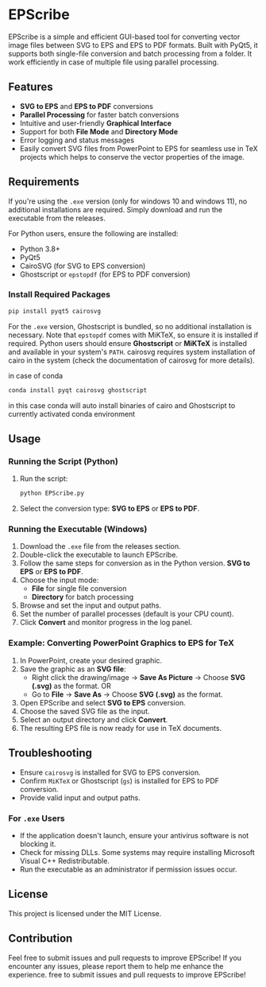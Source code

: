 # EPScribe

EPScribe is a simple and efficient GUI-based tool for converting vector image files between SVG to EPS and EPS to PDF formats. Built with PyQt5, it supports both single-file conversion and batch processing from a folder. It work efficiently in case of multiple file using parallel processing.
## Features

* **SVG to EPS** and **EPS to PDF** conversions
* **Parallel Processing** for faster batch conversions
* Intuitive and user-friendly **Graphical Interface**
* Support for both **File Mode** and **Directory Mode**
* Error logging and status messages
* Easily convert SVG files from PowerPoint to EPS for seamless use in TeX projects which helps to conserve the vector properties of the image.

## Requirements

If you're using the `.exe` version (only for windows 10 and windows 11), no additional installations are required. Simply download and run the executable from the releases.

For Python users, ensure the following are installed:

- Python 3.8+
- PyQt5
- CairoSVG (for SVG to EPS conversion)
- Ghostscript or `epstopdf` (for EPS to PDF conversion)

### Install Required Packages

```bash
pip install pyqt5 cairosvg
```

For the `.exe` version, Ghostscript is bundled, so no additional installation is necessary. Note that `epstopdf` comes with MiKTeX, so ensure it is installed if required. Python users should ensure **Ghostscript** or **MiKTeX** is installed and available in your system's `PATH`. cairosvg requires system installation of cairo in the system (check the documentation of cairosvg for more details).

in case of conda

```bash
conda install pyqt cairosvg ghostscript
```
in this case conda will auto install binaries of cairo and Ghostscript to currently activated conda environment

## Usage

### Running the Script (Python)

1. Run the script:
   ```bash
   python EPScribe.py
   ```
2. Select the conversion type: **SVG to EPS** or **EPS to PDF**.

### Running the Executable (Windows)

1. Download the `.exe` file from the releases section.
2. Double-click the executable to launch EPScribe.
3. Follow the same steps for conversion as in the Python version.
   **SVG to EPS** or **EPS to PDF**.
4. Choose the input mode:
   - **File** for single file conversion
   - **Directory** for batch processing
5. Browse and set the input and output paths.
6. Set the number of parallel processes (default is your CPU count).
7. Click **Convert** and monitor progress in the log panel.

### Example: Converting PowerPoint Graphics to EPS for TeX  

1. In PowerPoint, create your desired graphic.  
2. Save the graphic as an **SVG file**:
   - Right click the drawing/image → **Save As Picture** → Choose **SVG (.svg)** as the format. 
   OR
   - Go to **File** → **Save As** → Choose **SVG (.svg)** as the format.  
3. Open EPScribe and select **SVG to EPS** conversion.  
4. Choose the saved SVG file as the input.  
5. Select an output directory and click **Convert**.  
6. The resulting EPS file is now ready for use in TeX documents.  


## Troubleshooting

- Ensure `cairosvg` is installed for SVG to EPS conversion.
- Confirm `MiKTeX` or Ghostscript (`gs`)  is installed for EPS to PDF conversion.
- Provide valid input and output paths.

### For `.exe` Users

- If the application doesn't launch, ensure your antivirus software is not blocking it.
- Check for missing DLLs. Some systems may require installing Microsoft Visual C++ Redistributable.
- Run the executable as an administrator if permission issues occur.

## License

This project is licensed under the MIT License.

## Contribution

Feel free to submit issues and pull requests to improve EPScribe! If you encounter any issues, please report them to help me enhance the experience. free to submit issues and pull requests to improve EPScribe!

